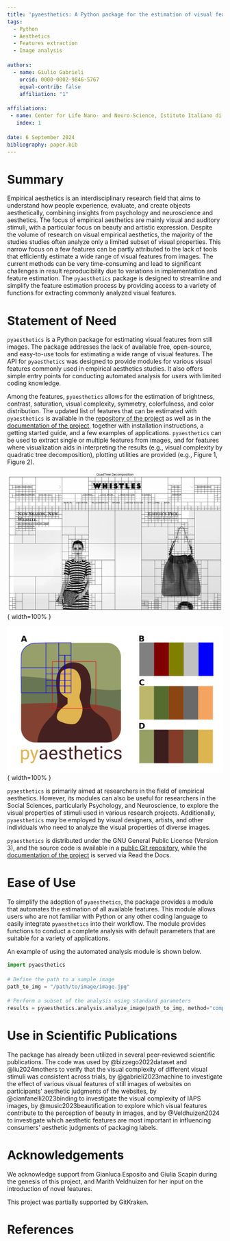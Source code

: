 ```yaml
---
title: 'pyaesthetics: A Python package for the estimation of visual features from still images'
tags:
  - Python
  - Aesthetics
  - Features extraction
  - Image analysis

authors:
  - name: Giulio Gabrieli
    orcid: 0000-0002-9846-5767
    equal-contrib: false
    affiliation: "1"

affiliations:
 - name: Center for Life Nano- and Neuro-Science, Istituto Italiano di Tecnologia, 00161, Rome, Italy
   index: 1

date: 6 September 2024
bibliography: paper.bib
---
```


# Summary

Empirical aesthetics is an interdisciplinary research field that aims to understand how people experience, evaluate, and create objects aesthetically, combining insights from psychology and neuroscience and aesthetics. The focus of empirical aesthetics are mainly  visual and auditory stimuli, with a particular focus on beauty and artistic expression.
Despite the volume of research on visual empirical aesthetics, the majority of the studies studies often analyze only a limited subset of visual properties. This narrow focus on a few features can be partly attributed to the lack of tools that efficiently estimate a wide range of visual features from images. The current methods can be very time-consuming and lead to significant challenges in result reproducibility due to variations in implementation and feature estimation. The `pyaesthetics` package is designed to streamline and simplify the feature estimation process by providing access to a variety of functions for extracting commonly analyzed visual features.

# Statement of Need

`pyaesthetics` is a Python package for estimating visual features from still images. The package addresses the lack of available free, open-source, and easy-to-use tools for estimating a wide range of visual features. The API for `pyaesthetics` was designed to provide modules for various visual features commonly used in empirical aesthetics studies. It also offers simple entry points for conducting automated analysis for users with limited coding knowledge.

Among the features, `pyaesthetics` allows for the estimation of brightness, contrast, saturation, visual complexity, symmetry, colorfulness, and color distribution. The updated list of features that can be estimated with `pyaesthetics` is available in the [repository of the project](https://github.com/Gabrock94/pyaesthetics) as well as in the [documentation of the project](https://prettywebsite.readthedocs.io/en/latest/index.html), together with installation instructions, a getting started guide, and a few examples of applications. `pyaesthetics` can be used to extract single or multiple features from images, and for features where visualization aids in interpreting the results (e.g., visual complexity by quadratic tree decomposition), plotting utilities are provided (e.g., Figure 1, Figure 2).

![Sample of a figure generated by `pyaesthetics`'s plotting utilities. The image depicts the analysis of visual complexity, estimated via quadratic tree decomposition, of a still image from the AVI14 dataset [@miniukovich2014quantification]. Each square represents a leaf of the decomposition tree, with the total number of leaves providing a measure of visual complexity; a higher number of leaves indicates greater visual complexity. The visual representation helps in understanding which parts of the image contribute most to the overall visual complexity.](QTDsample.png){ width=100% }


![Sample of three different color palettes of 5 different colors generated from a source figure (A). B represents a palette obtained using 16 named colors, C a palette using 140 named colors, while D represents a palette obtained with no named colors (colors clustering).](palettes.png){ width=100% }

`pyaesthetics` is primarily aimed at researchers in the field of empirical aesthetics. However, its modules can also be useful for researchers in the Social Sciences, particularly Psychology, and Neuroscience, to explore the visual properties of stimuli used in various research projects. Additionally, `pyaesthetics` may be employed by visual designers, artists, and other individuals who need to analyze the visual properties of diverse images. 

`pyaesthetics` is distributed under the GNU General Public License (Version 3), and the source code is available in a [public Git repository](https://github.com/Gabrock94/pyaesthetics), while the [documentation of the project](https://prettywebsite.readthedocs.io/en/latest/index.html) is served via Read the Docs.

# Ease of Use

To simplify the adoption of `pyaesthetics`, the package provides a module that automates the estimation of all available features. This module allows users who are not familiar with Python or any other coding language to easily integrate `pyaesthetics` into their workflow. The module provides functions to conduct a complete analysis with default parameters that are suitable for a variety of applications.

An example of using the automated analysis module is shown below.

```python
import pyaesthetics

# Define the path to a sample image
path_to_img = "/path/to/image/image.jpg"

# Perform a subset of the analysis using standard parameters
results = pyaesthetics.analysis.analyze_image(path_to_img, method="complete")
```

# Use in Scientific Publications

The package has already been utilized in several peer-reviewed scientific publications. The code was used by @bizzego2022dataset and @liu2024mothers to verify that the visual complexity of different visual stimuli was consistent across trials, by @gabrieli2023machine to investigate the effect of various visual features of still images of websites on participants' aesthetic judgments of the websites, by @cianfanelli2023binding to investigate the visual complexity of IAPS images, by @music2023beautification to explore which visual features contribute to the perception of beauty in images, and by @Veldhuizen2024 to investigate which aesthetic features are most important in influencing consumers’ aesthetic judgments of packaging labels.

# Acknowledgements

We acknowledge support from Gianluca Esposito and Giulia Scapin during the genesis of this project, and Marith Veldhuizen for her input on the introduction of novel features.

This project was partially supported by GitKraken.

# References